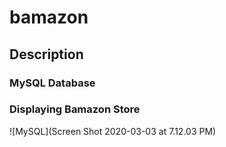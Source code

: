 # bamazon

## Description

### MySQL Database
### Displaying Bamazon Store
![MySQL](Screen Shot 2020-03-03 at 7.12.03 PM)